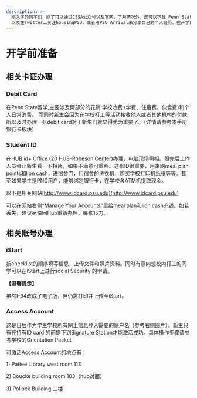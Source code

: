 ```yaml
---
description: >-
  刚入学的同学们，除了可以通过CSSA公众号以及官网，了解情况外，还可以下载 Penn State Life app
  以及在Twitter上关注housingPSU，或者用PSU Arrival来分享自己的个人经历。在开学前，学生可以在开学前做好以下准备：
---
```


# 开学前准备

## 相关卡证办理

### Debit Card

在Penn State留学,主要涉及两部分的花销:学校收费 \(学费、住宿费、伙食费\)和个人日常消费。 而同时新生会因为在学校打工等活动接收他人或者其他机构的付款, 所以及时办理一张debit card对于新生们就显得尤为重要了。（详情请参考本手册银行卡板块）

### Student ID

在HUB id+ Office \(20 HUB-Robeson Center\)办理，电脑现场照相。照完后工作人员会让新生看一下相片，如果不满意可重照。这张ID很重要，用来刷meal plan points和lion cash，进宿舍门，用宿舍的洗衣机，购买学校打印机纸张等等。甚至如果学生是PNC用户，能够绑定银行卡，在学校各ATM机提取现金。

以下是相关网站[http://www.idcard.psu.edu](http://www.idcard.psu.edu) 

可以在网站右侧“Manage Your Accounts”里给meal plan和lion cash充钱。如若丢失，建议尽快回Hub重新办理，每张15刀。

## 相关账号办理

### iStart

按checklist的顺序填写信息，上传文件和照片资料。同时有意向想校内打工的同学可以在iStart上进行social Security 的申请。

**【温馨提示】**

虽然I-94改成了电子版，但仍需打印并上传至iStart。

### Access Account

这是日后作为学生学校所有网上信息登入需要的账户名（参考右侧图片）。新生只有在持有ID card 的前提下到Signature Station才能激活成功。具体操作步骤请参考学校的Orientation Packet

可激活Access Account的地点有：

1\) Pattee Library west room 113

2\) Boucke building room 103（hub对面）

3\) Pollock Building 二楼

